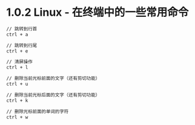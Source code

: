# 1.0.2 Linux - 在终端中的一些常用命令


```bash
// 跳转到行首
ctrl + a

// 跳转到行尾
ctrl + e

// 清屏操作
ctrl + l

// 删除当前光标前面的文字（还有剪切功能）
ctrl + u

// 删除当前光标后面的文字（还有剪切功能）
ctrl + k

// 删除光标前面的单词的字符
ctrl + w

```

